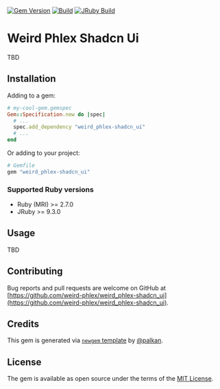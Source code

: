 [![Gem Version](https://badge.fury.io/rb/weird_phlex-shadcn_ui.svg)](https://rubygems.org/gems/weird_phlex-shadcn_ui)
[![Build](https://github.com/weird-phlex/weird_phlex-shadcn_ui/workflows/Build/badge.svg)](https://github.com/palkan/weird_phlex-shadcn_ui/actions)
[![JRuby Build](https://github.com/weird-phlex/weird_phlex-shadcn_ui/workflows/JRuby%20Build/badge.svg)](https://github.com/weird-phlex/weird_phlex-shadcn_ui/actions)

# Weird Phlex Shadcn Ui

TBD

## Installation

Adding to a gem:

```ruby
# my-cool-gem.gemspec
Gem::Specification.new do |spec|
  # ...
  spec.add_dependency "weird_phlex-shadcn_ui"
  # ...
end
```

Or adding to your project:

```ruby
# Gemfile
gem "weird_phlex-shadcn_ui"
```

### Supported Ruby versions

- Ruby (MRI) >= 2.7.0
- JRuby >= 9.3.0

## Usage

TBD

## Contributing

Bug reports and pull requests are welcome on GitHub at [https://github.com/weird-phlex/weird_phlex-shadcn_ui](https://github.com/weird-phlex/weird_phlex-shadcn_ui).

## Credits

This gem is generated via [`newgem` template](https://github.com/palkan/newgem) by [@palkan](https://github.com/palkan).

## License

The gem is available as open source under the terms of the [MIT License](http://opensource.org/licenses/MIT).

